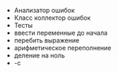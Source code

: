 - Анализатор ошибок
- Класс коллектор ошибок
- Тесты
- ввести переменные до начала
- перебить выражение
- арифметическое переполнение
- деление на ноль
- -c 

